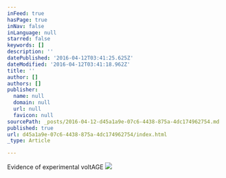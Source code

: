 ```yaml
---
inFeed: true
hasPage: true
inNav: false
inLanguage: null
starred: false
keywords: []
description: ''
datePublished: '2016-04-12T03:41:25.625Z'
dateModified: '2016-04-12T03:41:18.962Z'
title: ''
author: []
authors: []
publisher:
  name: null
  domain: null
  url: null
  favicon: null
sourcePath: _posts/2016-04-12-d45a1a9e-07c6-4438-875a-4dc174962754.md
published: true
url: d45a1a9e-07c6-4438-875a-4dc174962754/index.html
_type: Article

---
```

Evidence of experimental voltAGE
![](https://the-grid-user-content.s3-us-west-2.amazonaws.com/4b02a879-a3bf-42a0-b355-4514dc594891.jpg)